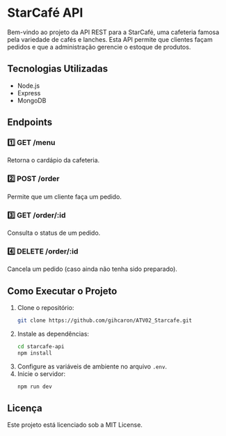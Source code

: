 # StarCafé API

Bem-vindo ao projeto da API REST para a StarCafé, uma cafeteria famosa pela variedade de cafés e lanches. Esta API permite que clientes façam pedidos e que a administração gerencie o estoque de produtos.

## Tecnologias Utilizadas
- Node.js
- Express
- MongoDB
## Endpoints

### 1️⃣ GET /menu
Retorna o cardápio da cafeteria.

### 2️⃣ POST /order
Permite que um cliente faça um pedido.

### 3️⃣ GET /order/:id
Consulta o status de um pedido.

### 4️⃣ DELETE /order/:id
Cancela um pedido (caso ainda não tenha sido preparado).



## Como Executar o Projeto

1. Clone o repositório:
    ```bash
    git clone https://github.com/gihcaron/ATV02_Starcafe.git
    ```
2. Instale as dependências:
    ```bash
    cd starcafe-api
    npm install
    ```
3. Configure as variáveis de ambiente no arquivo `.env`.
4. Inicie o servidor:
    ```bash
    npm run dev
    ```

## Licença
Este projeto está licenciado sob a MIT License.
